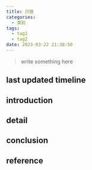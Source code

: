 ```yaml
---
title: 只狼
categories:
  - 类别
tags:
  - tag1
  - tag2
date: 2023-03-22 21:38:50
---
```


>write something here

<!-- more -->

## last updated timeline


## introduction


## detail


## conclusion


## reference
